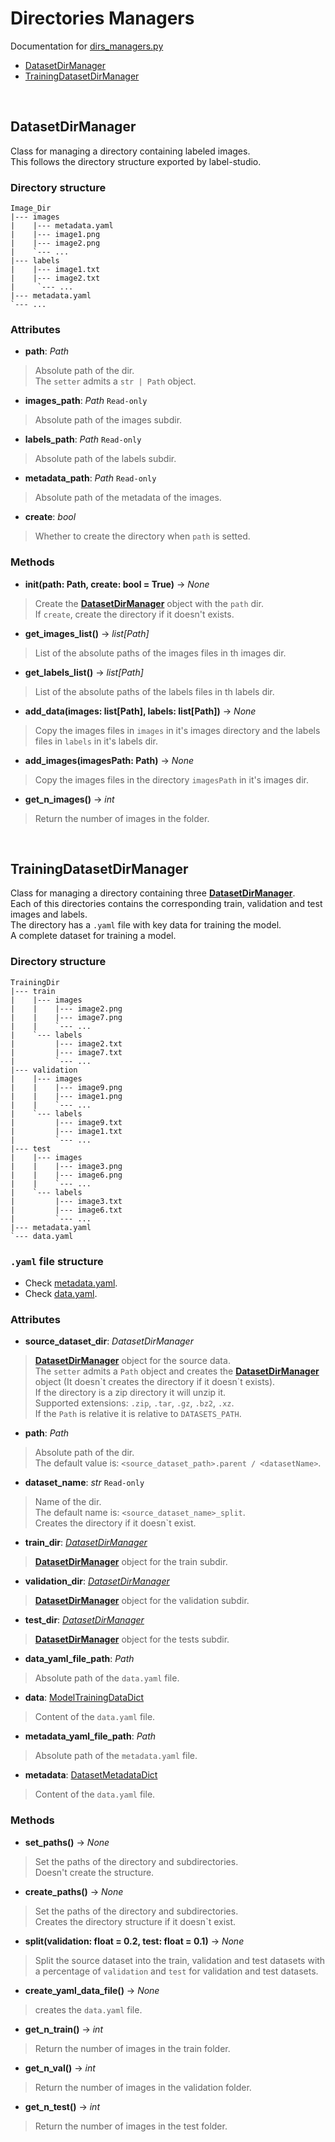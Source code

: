 # Directories Managers
Documentation for [dirs_managers.py](../../../yoloModelManager/src/filesystem/dirs_managers.py)
- [DatasetDirManager](#datasetdirmanager)
-  [TrainingDatasetDirManager](#trainingdatasetdirmanager)

<br>

## DatasetDirManager
Class for managing a directory containing labeled images.  
This follows the directory structure exported by label-studio.  
### Directory structure
```
Image_Dir
|--- images
|    |--- metadata.yaml
|    |--- image1.png
|    |--- image2.png
|    `--- ...
|--- labels
|    |--- image1.txt
|    |--- image2.txt
|     `--- ...
|--- metadata.yaml
`--- ...
```
### Attributes
- **path**: *Path*  
> Absolute path of the dir.  
> The `setter` admits a `str | Path` object.  
- **images_path**: *Path* `Read-only`  
> Absolute path of the images subdir.  
- **labels_path**: *Path* `Read-only`  
> Absolute path of the labels subdir.  
- **metadata_path**: *Path* `Read-only`  
> Absolute path of the metadata of the images.  
- **create**: *bool*  
> Whether to create the directory when `path` is setted.  
### Methods
- **__init__(path: Path, create: bool = True)** -> *None*
> Create the [**DatasetDirManager**](#datasetdirmanager) object with the `path` dir.  
If `create`, create the directory if it doesn't exists.  
- **get_images_list()** -> *list[Path]*  
> List of the absolute paths of the images files in th images dir.  
- **get_labels_list()** -> *list[Path]*
> List of the absolute paths of the labels files in th labels dir.  
- **add_data(images: list[Path], labels: list[Path])** -> *None*
> Copy the images files in `images` in it's images directory and the labels files in `labels` in it's labels dir.  
- **add_images(imagesPath: Path)** -> *None*
> Copy the images files in the directory `imagesPath` in it's images dir.  
- **get_n_images()** -> *int*  
> Return the number of images in the folder.  

<br>

## TrainingDatasetDirManager
Class for managing a directory containing three [**DatasetDirManager**](#datasetdirmanager).  
Each of this directories  contains the corresponding train, validation and test images and labels.  
The directory has a `.yaml` file with key data for training the model.  
A complete dataset for training a model.  
### Directory structure
```
TrainingDir
|--- train
|    |--- images
|    |    |--- image2.png
|    |    |--- image7.png
|    |    `--- ...
|    `--- labels
|         |--- image2.txt
|         |--- image7.txt
|         `--- ...
|--- validation
|    |--- images
|    |    |--- image9.png
|    |    |--- image1.png
|    |    `--- ...
|    `--- labels
|         |--- image9.txt
|         |--- image1.txt
|         `--- ...
|--- test
|    |--- images
|    |    |--- image3.png
|    |    |--- image6.png
|    |    `--- ...
|    `--- labels
|         |--- image3.txt
|         |--- image6.txt
|         `--- ...
|--- metadata.yaml
`--- data.yaml
```
### `.yaml` file structure
- Check [metadata.yaml](../../examples/dataset.metadata.yaml).  
- Check [data.yaml](../../examples/dataset.data.yaml).  

### Attributes
- **source_dataset_dir**: *DatasetDirManager*  
> [**DatasetDirManager**](#datasetdirmanager) object for the source data.  
> The `setter` admits a `Path` object and creates the [**DatasetDirManager**](#datasetdirmanager) object (It doesn\`t creates the directory if it doesn\`t exists).  
> If the directory is a zip directory it will unzip it.  
> Supported extensions: `.zip`, `.tar`, `.gz`, `.bz2`, `.xz`.  
> If the `Path` is relative it is relative to `DATASETS_PATH`.  
- **path**: *Path*  
> Absolute path of the dir.  
> The default value is: `<source_dataset_path>.parent / <datasetName>`.  
- **dataset_name**: *str* `Read-only`  
> Name of the dir.  
> The default name is: `<source_dataset_name>_split`.  
> Creates the directory if it doesn`t exist.  
- **train_dir**: *[DatasetDirManager](#datasetdirmanager)*  
> [**DatasetDirManager**](#datasetdirmanager) object for the train subdir.  
- **validation_dir**: *[DatasetDirManager](#datasetdirmanager)*  
> [**DatasetDirManager**](#datasetdirmanager) object for the validation subdir.  
- **test_dir**: *[DatasetDirManager](#datasetdirmanager)*  
> [**DatasetDirManager**](#datasetdirmanager) object for the tests subdir.  
- **data_yaml_file_path**: *Path*  
> Absolute path of the `data.yaml` file.  
- **data**: [ModelTrainingDataDict](../utils/data_types.md/#modeltrainingdatadict)  
> Content of the `data.yaml` file.  
- **metadata_yaml_file_path**: *Path*  
> Absolute path of the `metadata.yaml` file.  
- **metadata**: [DatasetMetadataDict](../utils/data_types.md/#datasetmetadatadict)  
> Content of the `data.yaml` file.  

### Methods
- **set_paths()** -> *None*  
> Set the paths of the directory and subdirectories.  
> Doesn't create the structure.  
- **create_paths()** -> *None*  
> Set the paths of the directory and subdirectories.  
> Creates the directory structure if it doesn`t exist.  
- **split(validation: float = 0.2, test: float = 0.1)** -> *None*
> Split the source dataset into the train, validation and test datasets with a percentage of `validation` and `test` for validation and test datasets.  
- **create_yaml_data_file()** -> *None*
> creates the `data.yaml` file.  
- **get_n_train()** -> *int*  
> Return the number of images in the train folder.  
- **get_n_val()** -> *int*  
> Return the number of images in the validation folder.  
- **get_n_test()** -> *int*  
> Return the number of images in the test folder.  